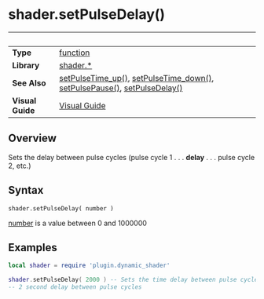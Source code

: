 # shader.setPulseDelay()

|                      | &nbsp; 
| -------------------- | ---------------------------------------------------------------
| __Type__             | [function](http://docs.coronalabs.com/api/type/Function.html)
| __Library__          | [shader.*](README.md)
| __See Also__         | [setPulseTime_up()](setPulseTime_up.markdown), [setPulseTime_down()](setPulseTime_down.markdown), [setPulsePause()](setPulsePause.markdown), [setPulseDelay()](setPulseDelay_down.markdown)
| __Visual Guide__     | [Visual Guide](http://dynamicshader.com/)


## Overview

Sets the delay between pulse cycles (pulse cycle 1 . . . __delay__ . . . pulse cycle 2, etc.)


## Syntax

	shader.setPulseDelay( number )

[number](https://docs.coronalabs.com/api/type/Number.html) is a value between 0 and 1000000

## Examples

``````lua
local shader = require 'plugin.dynamic_shader'

shader.setPulseDelay( 2000 ) -- Sets the time delay between pulse cycles
-- 2 second delay between pulse cycles

``````
